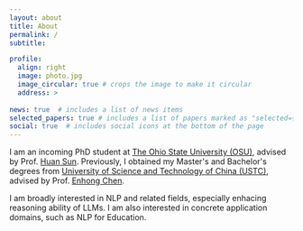 ```yaml
---
layout: about
title: About
permalink: /
subtitle:

profile:
  align: right
  image: photo.jpg
  image_circular: true # crops the image to make it circular
  address: >
    
news: true  # includes a list of news items
selected_papers: true # includes a list of papers marked as "selected={true}"
social: true  # includes social icons at the bottom of the page
---
```

I am an incoming PhD student at [The Ohio State University (OSU)](https://cse.osu.edu/), advised by Prof. [Huan Sun](https://u.osu.edu/ihudas/people/). Previously, I obtained my Master's and Bachelor's degrees from [University of Science and Technology of China (USTC)](https://www.ustc.edu.cn), advised by Prof. [Enhong Chen](http://staff.ustc.edu.cn/~cheneh/).


I am broadly interested in NLP and related fields, especially enhacing reasoning ability of LLMs. I am also interested in concrete application domains, such as NLP for Education.